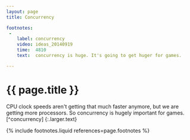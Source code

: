 ```yaml
---
layout: page
title: Concurrency

footnotes:
 -
    label: concurrency
    video: ideas_20140919
    time:  4810
    text:  concurrency is huge. It's going to get huger for games.

---
```



# {{ page.title }}

CPU clock speeds aren't getting that much faster anymore, but we are getting more processors. So concurrency is hugely important for games. [^concurrency]
{:.larger.text}


{% include footnotes.liquid references=page.footnotes %}
